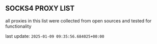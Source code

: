 ## SOCKS4 PROXY LIST

all proxies in this list were collected from open sources and tested for functionality

last update: `2025-01-09 09:35:56.684025+00:00`